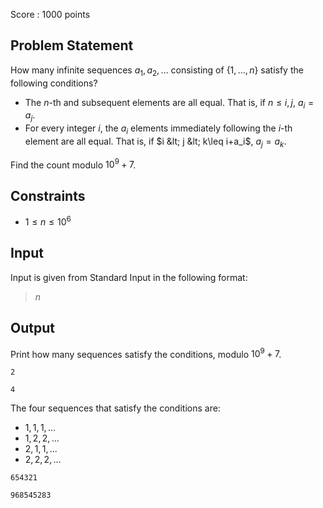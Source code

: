 Score : $1000$ points

## Problem Statement

How many infinite sequences $a_1, a_2, ...$ consisting of {${1, ... ,n}$} satisfy the following conditions?

- The $n$-th and subsequent elements are all equal. That is, if $n \leq i,j$, $a_i = a_j$.
- For every integer $i$, the $a_i$ elements immediately following the $i$-th element are all equal. That is, if $i &lt; j &lt; k\leq i+a_i$, $a_j = a_k$.

Find the count modulo $10^9+7$.

## Constraints

- $1 \leq n \leq 10^6$

## Input

Input is given from Standard Input in the following format:

> $n$

## Output

Print how many sequences satisfy the conditions, modulo $10^9+7$.

```input1
2
```

```output1
4
```

The four sequences that satisfy the conditions are:

- $1, 1, 1, ...$
- $1, 2, 2, ...$
- $2, 1, 1, ...$
- $2, 2, 2, ...$

```input2
654321
```

```output2
968545283
```